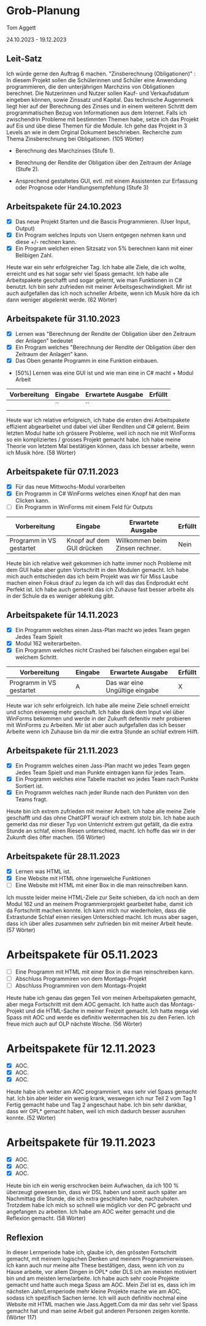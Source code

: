 # Grob-Planung

Tom Aggett

24.10.2023 - 19.12.2023  

## Leit-Satz

Ich würde gerne den Auftrag 6 machen. "Zinsberechnung (Obligationen)" : In diesem Projekt sollen die Schülerinnen und Schüler eine Anwendung programmieren, die den unterjährigen Marchzins von Obligationen berechnet. Die Nutzerinnen und Nutzer sollen Kauf- und Verkaufsdatum eingeben können, sowie Zinssatz und Kapital. Das technische Augenmerk liegt hier auf der Berechnung des Zinses und in einem weiteren Schritt dem programmatischen Bezug von Informationen aus dem Internet. 
Falls ich zwischendrin Probleme mit bestimmten Themen habe, setze ich das Projekt auf Eis und übe diese Themen für die Module. Ich gehe das Projekt in 3 Levels an wie in dem Orginal Dokument beschrieben. Recherche zum Thema Zinsberechnung bei Obligationen. (105 Wörter)

- Berechnung des Marchzinses (Stufe 1).

- Berechnung der Rendite der Obligation über den Zeitraum der Anlage (Stufe 2).

- Ansprechend gestaltetes GUI, evtl. mit einem Assistenten zur Erfassung oder Prognose oder Handlungsempfehlung (Stufe 3) 

## Arbeitspakete für 24.10.2023

- [X] Das neue Projekt Starten und die Bascis Programmieren. (User Input, Output)
- [X] Ein Program welches Inputs von Usern entgegen nehmen kann und diese +/- rechnen kann.
- [X] Ein Program welchen einen Sitzsatz von 5% berechnen kann mit einer Belibigen Zahl.
  
Heute war ein sehr erfolgreicher Tag. Ich habe alle Ziele, die ich wollte, erreicht und es hat sogar sehr viel Spass gemacht. Ich habe alle Arbeitspakete geschafft und sogar gelernt, wie man Funktionen in C# benutzt. Ich bin sehr zufrieden mit meiner Arbeitsgeschwindigkeit. Mir ist auch aufgefallen das ich noch schneller Arbeite, wenn ich Musik höre da ich dann weniger abgelenkt werde. (62 Wörter)  

## Arbeitspakete für 31.10.2023

- [X] Lernen was "Berechnung der Rendite der Obligation über den Zeitraum der Anlagen" bedeutet 
- [X] Ein Program welches "Berechnung der Rendite der Obligation über den Zeitraum der Anlagen" kann.
- [X] Das Oben genante Programm in eine Funktion einbauen.
- [50%] Lernen was eine GUI ist und wie man eine in C# macht + Modul Arbeit

| Vorbereitung             | Eingabe | Erwartete Ausgabe | Erfüllt |
| ---- | ------- | ----------------- | ---- |
| | ``  | ``      |  |

Heute war ich relative erfolgreich, ich habe die ersten drei Arbeitspakete effizient abgearbeitet und dabei viel über Renditen und C# gelernt. Beim letzten Modul hatte ich grössere Probleme, weil ich noch nie mit WinForms so ein kompliziertes / grosses Projekt gemacht habe. Ich habe meine Theorie von letztem Mal bestätigen können, dass ich besser arbeite, wenn ich Musik höre. (58 Wörter) 

## Arbeitspakete für 07.11.2023

- [X] Für das neue Mittwochs-Modul vorarbeiten
- [X] Ein Programm in C# WinForms welches einen Knopf hat den man Clicken kann.
- [ ] Ein Programm in WinForms mit einem Feld für Outputs

| Vorbereitung             | Eingabe | Erwartete Ausgabe | Erfüllt |
| ---- | ------- | ----------------- | ---- |
| Programm in VS gestartet| Knopf auf dem GUI drücken  | Willkommen beim Zinsen rechner.     | Nein |

Heute bin ich relative weit gekommen ich hatte immer noch Probleme mit dem GUI habe aber guten Vortschritt in den Modulen gemacht. Ich habe mich auch entschieden das ich beim Projekt was wir für Miss Laube machen einen Fokus drauf zu legen da ich will das das Endprodukt echt Perfekt ist. Ich habe auch gemerkt das ich Zuhause fast besser arbeite als in der Schule da es weniger ablekung gibt. 

## Arbeitspakete für 14.11.2023

- [X] Ein Programm welches einen Jass-Plan macht wo jedes Team gegen Jedes Team Spielt
- [X] Modul 162 weiterarbeiten.
- [X] Ein Programm welches nicht Crashed bei falschen eingaben egal bei welchem Schritt.

| Vorbereitung             | Eingabe | Erwartete Ausgabe | Erfüllt |
| ---- | ------- | ----------------- | ---- |
| Programm in VS gestartet| A | Das war eine Ungültige eingabe |X|

Heute war ich sehr erfolgreich. Ich habe alle meine Ziele schnell erreicht und schon einwenig mehr geschaft. Ich habe dank dem Input viel über WinForms bekommen und werde in der Zukunft defenitiv mehr probieren mit WinForms zu Arbeiten. Mir ist aber auch aufgefallen das ich besser Arbeite wenn ich Zuhause bin da mir die extra Stunde an schlaf extrem Hilft. 

## Arbeitspakete für 21.11.2023

- [X] Ein Programm welches einen Jass-Plan macht wo jedes Team gegen Jedes Team Spielt und man Punkte eintragen kann für jedes Team.
- [X] Ein Programm welches eine Tabelle machet wo jedes Team nach Punkte Sortiert ist.
- [X] Ein Programm welches nach jeder Runde nach den Punkten von den Teams fragt.

Heute bin ich extrem zufrieden mit meiner Arbeit. Ich habe alle meine Ziele geschafft und das ohne ChatGPT worauf ich extrem stolz bin. Ich habe auch gemerkt das mir dieser Typ von Unterricht extrem gut gefällt, da die extra Stunde an schlaf, einen Riesen unterschied, macht. Ich hoffe das wir in der Zukunft dies öfter machen. (56 Wörter)

## Arbeitspakete für 28.11.2023

- [X] Lernen was HTML ist.
- [X] Eine Website mit HTML ohne irgenwelche Funktionen
- [ ] Eine Website mit HTML mit einer Box in die man reinschreiben kann.

Ich musste leider meine HTML-Ziele zur Seite schieben, da ich noch an dem Modul 162 und an meinem Programmierprojekt gearbeitet habe, damit ich da Fortschritt machen konnte. Ich kann mich nur wiederholen, dass die Extrastunde Schlaf einen riesigen Unterschied macht. Ich muss aber sagen, dass ich über alles zusammen sehr zufrieden bin mit meiner Arbeit heute. (57 Wörter)

# Arbeitspakete für 05.11.2023

- [ ] Eine Programm mit HTML mit einer Box in die man reinschreiben kann.
- [ ] Abschluss Programmiren von dem Montags-Projekt
- [ ] Abschluss Programmiren von dem Montags-Projekt 

Heute habe ich genau das gegen Teil von meinen Arbeitspaketen gemacht, aber mega Fortschritt mit dem AOC gemacht. Ich hatte auch das Montags-Projekt und die HTML-Sache in meiner Freizeit gemacht. Ich hatte mega viel Spass mit AOC und werde es definitiv weitermachen bis zu den Ferien. Ich freue mich auch auf OLP nächste Woche. (56 Wörter)

# Arbeitspakete für 12.11.2023

- [X] AOC.
- [X] AOC.
- [X] AOC.

Heute habe ich weiter am AOC programmiert, was sehr viel Spass gemacht hat. Ich bin aber leider ein wenig krank, weswegen ich nur Teil 2 vom Tag 1 Fertig gemacht habe und Tag 2 angeschaut habe. Ich bin sehr dankbar, dass wir OPL* gemacht haben, weil ich mich dadurch besser ausruhen konnte. (52 Wörter)

# Arbeitspakete für 19.11.2023

- [X] AOC.
- [X] AOC.
- [X] AOC.

Heute bin ich ein wenig erschrocken beim Aufwachen, da ich 100 % überzeugt gewesen bin, dass wir DSL haben und somit auch später am Nachmittag die Stunde, die ich extra geschlafen habe, nachzuholen. Trotzdem habe ich mich so schnell wie möglich vor den PC gebracht und angefangen zu arbeiten. Ich habe am AOC weiter gemacht und die Reflexion gemacht. (58 Wörter)




## Reflexion
In dieser Lernperiode habe ich, glaube ich, den grössten Fortschritt gemacht, mit meinem logischen Denken und meinem Programmierwissen. Ich kann auch nur meine alte These bestätigen, dass, wenn ich von zu Hause arbeite, vor allem Dingen in OPL* oder DLS ich am meisten motiviert bin und am meisten lerne/arbeite. Ich habe auch sehr coole Projekte gemacht und hatte auch mega Spass am AOC. Mein Ziel ist es, dass ich im nächsten Jahr/Lernperiode mehr kleine Projekte mache wie am AOC, sodass ich spezifisch Sachen lerne. Ich will auch definitiv nochmal eine Website mit HTML machen wie Jass.Aggett.Com da mir das sehr viel Spass gemacht hat und man seine Arbeit gut anderen Personen zeigen konnte. (Wörter 117)


